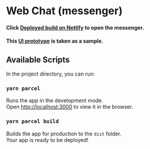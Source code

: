 # Web Chat (messenger)

#### Click [Deployed build on Netlify](https://web-chat-messenger.netlify.app/) to open the messenger.

#### This [UI prototype](https://www.figma.com/file/jF5fFFzgGOxQeB4CmKWTiE/Chat_external_link?node-id=0%3A1) is taken as a sample.

## Available Scripts

In the project directory, you can run:

### `yarn parcel`

Runs the app in the development mode.<br />
Open [http://localhost:3000](http://localhost:3000) to view it in the browser.

### `yarn parcel build`

Builds the app for production to the `dist` folder.<br />
Your app is ready to be deployed!